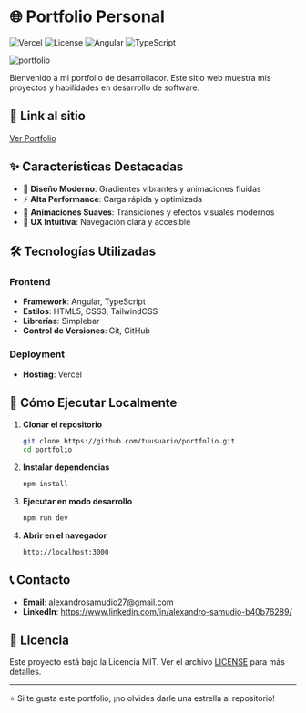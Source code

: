 # 🌐 Portfolio Personal
![Vercel](https://img.shields.io/badge/Deployed%20on-Vercel-black)
![License](https://img.shields.io/badge/License-MIT-blue)
![Angular](https://img.shields.io/badge/Angular-DD0031?logo=angular&logoColor=white)
![TypeScript](https://img.shields.io/badge/TypeScript-007ACC?logo=typescript&logoColor=white)

![portfolio](https://github.com/user-attachments/assets/c44a7d4d-2d95-4014-bade-0b8980ec432b)

Bienvenido a mi portfolio de desarrollador. Este sitio web muestra mis proyectos y habilidades en desarrollo de software.

## 🚀 Link al sitio

[Ver Portfolio](https://www.alexandrosamudio.dev)

## ✨ Características Destacadas

- 🎨 **Diseño Moderno**: Gradientes vibrantes y animaciones fluidas
- ⚡ **Alta Performance**: Carga rápida y optimizada
- 🌟 **Animaciones Suaves**: Transiciones y efectos visuales modernos
- 🎯 **UX Intuitiva**: Navegación clara y accesible

## 🛠️ Tecnologías Utilizadas

### Frontend
- **Framework**: Angular, TypeScript
- **Estilos**: HTML5, CSS3, TailwindCSS
- **Librerías**: Simplebar
- **Control de Versiones**: Git, GitHub

### Deployment
- **Hosting**: Vercel

## 🚦 Cómo Ejecutar Localmente

1. **Clonar el repositorio**
   ```bash
   git clone https://github.com/tuusuario/portfolio.git
   cd portfolio
   ```

2. **Instalar dependencias**
   ```bash
   npm install
   ```

3. **Ejecutar en modo desarrollo**
   ```bash
   npm run dev
   ```

4. **Abrir en el navegador**
   ```
   http://localhost:3000
   ```

## 📞 Contacto

- **Email**: alexandrosamudio27@gmail.com
- **LinkedIn**: https://www.linkedin.com/in/alexandro-samudio-b40b76289/

## 📄 Licencia

Este proyecto está bajo la Licencia MIT. Ver el archivo [LICENSE](LICENSE) para más detalles.

---

⭐ Si te gusta este portfolio, ¡no olvides darle una estrella al repositorio!
